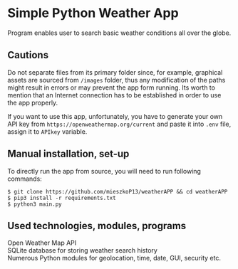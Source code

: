 # Simple Python Weather App
Program enables user to search basic weather conditions all over the globe.

## Cautions
Do not separate files from its primary folder since, for example, graphical assets are sourced from `/images` folder, thus any modification of the paths might result in errors or may prevent the app form running.
Its worth to mention that an Internet connection has to be established in order to use the app properly.

If you want to use this app, unfortunately, you have to generate your own API key from `https://openweathermap.org/current` and paste it into `.env` file, assign it to `APIkey` variable.

## Manual installation, set-up
To directly run the app from source, you will need to run following commands:
```
$ git clone https://github.com/mieszkoP13/weatherAPP && cd weatherAPP
$ pip3 install -r requirements.txt
$ python3 main.py
```

## Used technologies, modules, programs
Open Weather Map API\
SQLite database for storing weather search history\
Numerous Python modules for geolocation, time, date, GUI, security etc.
